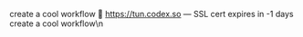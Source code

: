 create a cool workflow
🧨 https://tun.codex.so — SSL cert expires in -1 days
create a cool workflow\n
